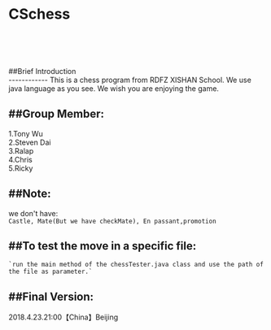 # CSchess

<br>
<br>
<br>
<br>
##Brief Introduction<br>
------------
This is a chess program from RDFZ XISHAN School. We use java language as you see. We wish you are enjoying the game.


##Group Member:
--------------
1.Tony Wu<br>
2.Steven Dai<br>
3.Ralap<br>
4.Chris<br>
5.Ricky<br>

##Note: 
---------------
we don't have:<br> 
`Castle, Mate(But we have checkMate), En passant,promotion`

##To test the move in a specific file:<br>
-------------
    `run the main method of the chessTester.java class and use the path of the file as parameter.`
##Final Version:<br>
-------------------
2018.4.23.21:00【China】Beijing

